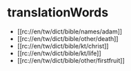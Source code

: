 # translationWords

* [[rc://en/tw/dict/bible/names/adam]]
* [[rc://en/tw/dict/bible/other/death]]
* [[rc://en/tw/dict/bible/kt/christ]]
* [[rc://en/tw/dict/bible/kt/life]]
* [[rc://en/tw/dict/bible/other/firstfruit]]